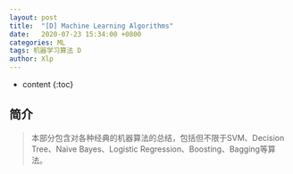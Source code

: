 ```yaml
---
layout: post
title:  "[D] Machine Learning Algorithms"
date:   2020-07-23 15:34:00 +0800
categories: ML
tags: 机器学习算法 D
author: Xlp
---
```

* content
{:toc}


## 简介

> 本部分包含对各种经典的机器算法的总结，包括但不限于SVM、Decision Tree、Naive Bayes、Logistic Regression、Boosting、Bagging等算法。